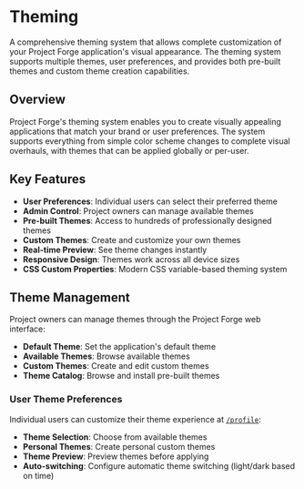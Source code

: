 # Theming

A comprehensive theming system that allows complete customization of your Project Forge application's visual appearance. The theming system supports multiple themes, user preferences, and provides both pre-built themes and custom theme creation capabilities.

## Overview

Project Forge's theming system enables you to create visually appealing applications that match your brand or user preferences. The system supports everything from simple color scheme changes to complete visual overhauls, with themes that can be applied globally or per-user.

## Key Features

- **User Preferences**: Individual users can select their preferred theme
- **Admin Control**: Project owners can manage available themes
- **Pre-built Themes**: Access to hundreds of professionally designed themes
- **Custom Themes**: Create and customize your own themes
- **Real-time Preview**: See theme changes instantly
- **Responsive Design**: Themes work across all device sizes
- **CSS Custom Properties**: Modern CSS variable-based theming system

## Theme Management

Project owners can manage themes through the Project Forge web interface:

- **Default Theme**: Set the application's default theme
- **Available Themes**: Browse available themes
- **Custom Themes**: Create and edit custom themes
- **Theme Catalog**: Browse and install pre-built themes

### User Theme Preferences

Individual users can customize their theme experience at [`/profile`](/profile):

- **Theme Selection**: Choose from available themes
- **Personal Themes**: Create personal custom themes
- **Theme Preview**: Preview themes before applying
- **Auto-switching**: Configure automatic theme switching (light/dark based on time)
